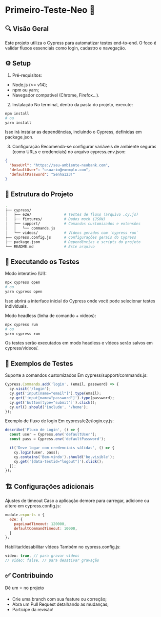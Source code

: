 # Primeiro-Teste-Neo 🚀

## 🔍 Visão Geral
Este projeto utiliza o Cypress para automatizar testes end-to-end. O foco é validar fluxos essenciais como login, cadastro e navegação.

## ⚙️ Setup
1. Pré-requisitos:
- Node.js (>= v14);
- npm ou yarn;
- Navegador compatível (Chrome, Firefox…).

2. Instalação
No terminal, dentro da pasta do projeto, execute:
```bash
npm install
# ou
yarn install
```

Isso irá instalar as dependências, incluindo o Cypress, definidas em package.json.

3. Configuração
Recomenda-se configurar variáveis de ambiente seguras (como URLs e credenciais) no arquivo cypress.env.json:

```json
{
  "baseUrl": "https://seu-ambiente-neobank.com",
  "defaultUser": "usuario@exemplo.com",
  "defaultPassword": "Senha123!"
}
```

## 🧱 Estrutura do Projeto
```bash
.
├── cypress/
│   ├── e2e/               # Testes de fluxo (arquivo .cy.js)
│   ├── fixtures/          # Dados mock (JSON)
│   ├── support/           # Comandos customizados e extensões
│   │   └── commands.js
│   └── videos/            # Vídeos gerados com `cypress run`
├── cypress.config.js      # Configurações gerais do Cypress
├── package.json           # Dependências e scripts do projeto
└── README.md              # Este arquivo
```

## 🧪 Executando os Testes
Modo interativo (UI):
```bash
npx cypress open
# ou
yarn cypress open
```

Isso abrirá a interface inicial do Cypress onde você pode selecionar testes individuais.

Modo headless (linha de comando + vídeos):
```bash
npx cypress run
# ou
yarn cypress run
```

Os testes serão executados em modo headless e vídeos serão salvos em cypress/videos/.


## 📘 Exemplos de Testes
Suporte a comandos customizados
Em cypress/support/commands.js:
```js
Cypress.Commands.add('login', (email, password) => {
  cy.visit('/login');
  cy.get('input[name="email"]').type(email);
  cy.get('input[name="password"]').type(password);
  cy.get('button[type="submit"]').click();
  cy.url().should('include', '/home');
});
```

Exemplo de fluxo de login
Em cypress/e2e/login.cy.js:
```js
describe('Fluxo de Login', () => {
  const user = Cypress.env('defaultUser');
  const pass = Cypress.env('defaultPassword');

  it('Deve logar com credenciais válidas', () => {
    cy.login(user, pass);
    cy.contains('Bem-vindo').should('be.visible');
    cy.get('[data-testid="logout"]').click();
  });
});
```

## 🏗️ Configurações adicionais
Ajustes de timeout
Caso a aplicação demore para carregar, adicione ou altere em cypress.config.js:
```js
module.exports = {
  e2e: {
    pageLoadTimeout: 120000,
    defaultCommandTimeout: 10000,
  }
};
```

Habilitar/desabilitar vídeos
Também no cypress.config.js:
```js
video: true, // para gravar vídeos
// video: false, // para desativar gravação
```

## ✅ Contribuindo
Dê um ⭐️ no projeto

- Crie uma branch com sua feature ou correção;
- Abra um Pull Request detalhando as mudanças;
- Participe da revisão!

